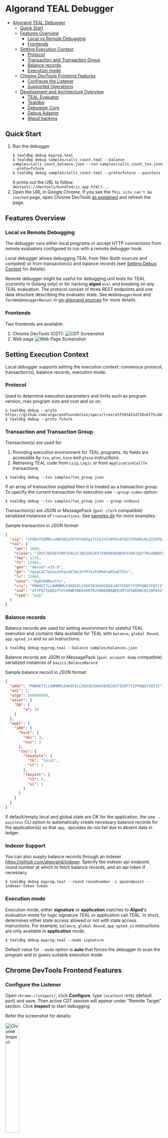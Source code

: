 # Algorand TEAL Debugger

- [Algorand TEAL Debugger](#algorand-teal-debugger)
  - [Quick Start](#quick-start)
  - [Features Overview](#features-overview)
    - [Local vs Remote Debugging](#local-vs-remote-debugging)
    - [Frontends](#frontends)
  - [Setting Execution Context](#setting-execution-context)
    - [Protocol](#protocol)
    - [Transaction and Transaction Group](#transaction-and-transaction-group)
    - [Balance records](#balance-records)
    - [Execution mode](#execution-mode)
  - [Chrome DevTools Frontend Features](#chrome-devtools-frontend-features)
    - [Configure the Listener](#configure-the-listener)
    - [Supported Operations](#supported-operations)
  - [Development and Architecture Overview](#development-and-architecture-overview)
    - [TEAL Evaluator](#teal-evaluator)
    - [Tealdbg](#tealdbg)
    - [Debugger Core](#debugger-core)
    - [Debug Adapter](#debug-adapter)
    - [Algod hacking](#algod-hacking)

## Quick Start

1. Run the debugger
    ```
    $ tealdbg debug myprog.teal
    $ tealdbg debug samples/calls_count.teal --balance samples/calls_count_balance.json --txn samples/calls_count_txn.json --proto=future
    $ tealdbg debug samples/calls_count.teal --proto=future --painless
    ```
    It prints out the URL to follow: `devtools://devtools/bundled/js_app.html?...`
2. Open the URL in Google Chrome.
  If you see the `This site can’t be reached` page, open Chrome DevTools [as explained](https://developers.google.com/web/tools/chrome-devtools/open) and refresh the page.

## Features Overview

### Local vs Remote Debugging

The debugger runs either local programs or accept HTTP connections from remote evaluators
configured to run with a remote debugger hook.

Local debugger allows debugging TEAL from files (both sources and compiled) or from transaction(s)
and balance records (see [Setting Debug Context](#setting-debug-context) for details).

Remote debugger might be useful for debugging unit tests for TEAL (currently in Golang only) or for hacking **algod** `eval` and breaking on any TEAL evaluation.
The protocol consist of three REST endpoints and one data structure describing the evaluator state.
See `WebDebuggerHook` and `TestWebDebuggerManual` in [go-algorand sources](https://github.com/Orca18/go-novarand/tree/master/data/transactions/logic) for more details.

### Frontends

Two frontends are available:

1. Chrome DevTools (CDT):
    ![CDT Screenshot](images/cdt-screenshot.png)
2. Web page
    ![Web Page Screenshot](images/web-page-screenshot.png)

## Setting Execution Context

Local debugger supports setting the execution context: consensus protocol, transaction(s), balance records, execution mode.

### Protocol

Used to determine execution parameters and limits such as program version, max program size and cost and so on.
```
$ tealdbg debug --proto https://github.com/algorandfoundation/specs/tree/e5f565421d720c6f75cdd186f7098495caf9101f
$ tealdbg debug --proto future
```

### Transaction and Transaction Group

Transaction(s) are used for:
1. Providing execution environment for TEAL programs.
    Its fields are accessible by `txn`, `gtxn`, `txna` and `gtxna` instructions.
2. Retrieving TEAL code from `Lsig.Logic` or from `ApplicationCallTx` transactions.

```
$ tealdbg debug --txn samples/txn_group.json
```

If an array of transaction supplied then it is treated as a transaction group. To specify the current transaction for execution use `--group-index` option:

```
$ tealdbg debug --txn samples/txn_group.json --group-index=1
```

Transaction(s) are JSON or MessagePack (`goal clerk` compatible) serialized instances of `transactions`. See [samples dir](https://github.com/Orca18/go-novarand/tree/master/cmd/tealdbg/samples) for more examples.

Sample transaction in JSON format:
```json
{
  "sig": "+FQBnfGQMNxzwW85WjpSKfOYoEKqzTChhJ+h2WYEx9C8Zt5THdKvHLd3IkPO/usubboFG/0Wcvb8C5Ps1h+IBQ==",
  "txn": {
    "amt": 1000,
    "close": "IDUTJEUIEVSMXTU4LGTJWZ2UE2E6TIODUKU6UW3FU3UKIQQ77RLUBBBFLA",
    "fee": 1176,
    "fv": 12466,
    "gen": "devnet-v33.0",
    "gh": "JgsgCaCTqIaLeVhyL6XlRu3n7Rfk2FxMeK+wRSaQ7dI=",
    "lv": 13466,
    "note": "6gAVR0Nsv5Y=",
    "rcv": "PNWOET7LLOWMBMLE4KOCELCX6X3D3Q4H2Q4QJASYIEOF7YIPPQBG3YQ5YI",
    "snd": "47YPQTIGQEO7T4Y4RWDYWEKV6RTR2UNBQXBABEEGM72ESWDQNCQ52OPASU",
    "type": "pay"
  }
}
```

### Balance records

Balance records are used for setting environment for stateful TEAL execution and contains data available for TEAL with `balance`, `global Round`, `app_opted_in` and so on instructions.

```
$ tealdbg debug myprog.teal --balance samples/balances.json
```

Balance records are JSON or MessagePack (`goal account dump` compatible) serialized instances of `basics.BalanceRecord`

Sample balance record in JSON format:
```json
{
  "addr": "PNWOET7LLOWMBMLE4KOCELCX6X3D3Q4H2Q4QJASYIEOF7YIPPQBG3YQ5YI",
  "onl": 1,
  "algo": 500000000,
  "asset": {
    "50": {
        "a": 10
    }
  },
  "appl": {
    "100": {
      "hsch": {
        "nbs": 3,
        "nui": 2
      },
      "tkv": {
        "lkeybyte": {
          "tb": "local",
          "tt": 1
        },
        "lkeyint": {
          "tt": 2,
          "ui": 1
        }
      }
    }
  }
}
```

If default/empty local and global state are OK for the application, the use `--painless` CLI option
to automatically create necessary balance records for the application(s) so that `app_` opcodes
do not fail due to absent data in ledger.

### Indexer Support

You can also supply balance records through an indexer https://github.com/algorand/indexer.
Specify the indexer api endpoint, round number at which to fetch balance records, and an api token if necessary.

```
$ tealdbg debug myprog.teal --round roundnumber -i apiendpoint --indexer-token token
```

### Execution mode

Execution mode, either **signature** or **application** matches to **Algod**'s evaluation mode
for logic signature TEAL or application call TEAL. In short, determines either state access allowed or not with state access instructions. For example, `balance`, `global Round`, `app_opted_in` instructions are only available in **application** mode.

```
$ tealdbg debug myprog.teal --mode signature
```

Default value for `--mode` option is **auto** that forces the debugger to scan the program and to guess suitable execution mode.

## Chrome DevTools Frontend Features

### Configure the Listener

Open `chrome://inspect/`, click **Configure**, type `localhost:9392` (default port) and save.
Then active CDT session will appear under "Remote Target" section. Click **inspect** to start debugging.

Refer the screenshot for details:

<img src="images/chrome-inspect.png" alt="Chrome Inspect" width="30%"/>

### Supported Operations

1. **Resume** continues execution until next breakpoint if any.
2. **Step**, **Step Into**, **Step Over** are equivalents.
3. **Step Out** runs the program until the last instruction.
4. **Activate breakpoints** enables or disables all the breakpoints.
5. **Pause on Exceptions** enables breaking on evaluation error.
6. **Scope** pane allows examination of global fields, transaction object(s),
   stack and scratch space. It also shows exception info if any.
7. **Breakpoints** pane shows active breakpoints.
8. **Line numbers** on the right allows breakpoints setting by a mouse-click.

![CDT Screenshot](images/cdt-controls.png)

Refer to the [Chrome DevTools debugging](https://developers.google.com/web/tools/chrome-devtools/javascript/reference) documentation for a complete guide.


## Development and Architecture Overview

### TEAL Evaluator

The evaluator accepts a new `Debugger` parameter described as the interface:
```golang
type DebuggerHook interface {
	// Register is fired on program creation
	Register(state *DebugState) error
	// Update is fired on every step
	Update(state *DebugState) error
	// Complete is called when the program exits
	Complete(state *DebugState) error
}
```
If `Debugger` is set the evaluator calls `Register` on creation, `Update` on every step and `Complete` on exit.

### Tealdbg

The debugger consist of a core, transport adapters and debug adapters (frontends).

### Debugger Core

The core process `Register`, `Update` and `Complete` calls from the evaluator.
On `Register` it starts a new session and establish notification channel for state updates.
On `Update` it checks for breakpoints matches and if found, the debugger publishes the notification and waits for confirmation.
On `Complete` it publishes a final state update and removes the session.

### Debug Adapter

An adapter must implement the following interface:
```golang
type DebugAdapter interface {
	SessionStarted(sid string, debugger Control, ch chan Notification)
	SessionEnded(sid string)
	WaitForCompletion()
}
```

The core calls `SessionStarted` for all adapters as part of dispatching `Register`. It is up to adapter to setup communication channel with a user. Then an adapter needs to start processing notifications from the channel and manage execution using debugger's `Control` interface.

The core calls `SessionEnded` on `Complete` call.

`WaitForCompletion` function might or might not be called by integrator (tealdbg). The main purpose is to prevent the main process termination when `evaluation` is done but the user is still working in UI.

### Algod hacking

**WARNING**: Use it only for private network for development purposes.

If one needs to debug TEAL in as much real environment as possible then do

1. Add `WebDebuggerHook` to `data/transactions/logic/eval.go`:
    ```golang
    cx.program = program

    // begin new code
    debugURL := os.Getenv("TEAL_DEBUGGER_URL")
    cx.Debugger = &WebDebuggerHook{URL: debugURL}
    // end new code

    if cx.Debugger != nil {
    ```
2. Start the remote debugger
    ```
    $ tealdbg remote
    ```
3. Rebuild algod
    ```
    $ make install
    ```
4. Set `TEAL_DEBUGGER_URL` to debugger address and restart algod
    ```
    $ export TEAL_DEBUGGER_URL=http://localhost:9392
    $ goal node restart
    ```
